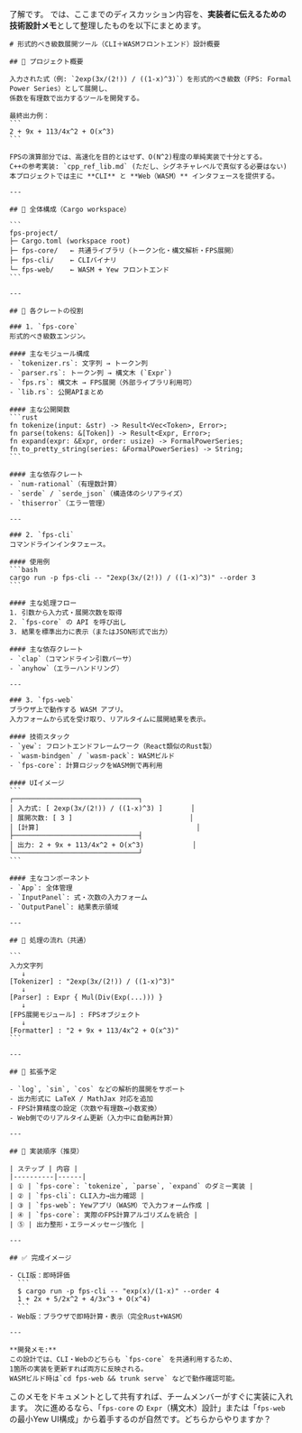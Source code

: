 了解です。
では、ここまでのディスカッション内容を、**実装者に伝えるための技術設計メモ**として整理したものを以下にまとめます。

````{"id":"49201","variant":"standard","title":"形式的べき級数展開ツール（CLI＋WASMフロントエンド）設計概要"}
# 形式的べき級数展開ツール（CLI＋WASMフロントエンド）設計概要

## 🎯 プロジェクト概要

入力された式（例: `2exp(3x/(2!)) / ((1-x)^3)`）を形式的べき級数（FPS: Formal Power Series）として展開し、  
係数を有理数で出力するツールを開発する。

最終出力例：
```
2 + 9x + 113/4x^2 + O(x^3)
```

FPSの演算部分では、高速化を目的とはせず、O(N^2)程度の単純実装で十分とする。
C++の参考実装: `cpp_ref_lib.md` (ただし、シグネチャレベルで真似する必要はない)
本プロジェクトでは主に **CLI** と **Web（WASM）** インタフェースを提供する。

---

## 🧩 全体構成（Cargo workspace）

```
fps-project/
├─ Cargo.toml (workspace root)
├─ fps-core/   ← 共通ライブラリ（トークン化・構文解析・FPS展開）
├─ fps-cli/    ← CLIバイナリ
└─ fps-web/    ← WASM + Yew フロントエンド
```

---

## 🧱 各クレートの役割

### 1. `fps-core`
形式的べき級数エンジン。

#### 主なモジュール構成
- `tokenizer.rs`: 文字列 → トークン列
- `parser.rs`: トークン列 → 構文木 (`Expr`)
- `fps.rs`: 構文木 → FPS展開（外部ライブラリ利用可）
- `lib.rs`: 公開APIまとめ

#### 主な公開関数
```rust
fn tokenize(input: &str) -> Result<Vec<Token>, Error>;
fn parse(tokens: &[Token]) -> Result<Expr, Error>;
fn expand(expr: &Expr, order: usize) -> FormalPowerSeries;
fn to_pretty_string(series: &FormalPowerSeries) -> String;
```

#### 主な依存クレート
- `num-rational`（有理数計算）
- `serde` / `serde_json`（構造体のシリアライズ）
- `thiserror`（エラー管理）

---

### 2. `fps-cli`
コマンドラインインタフェース。

#### 使用例
```bash
cargo run -p fps-cli -- "2exp(3x/(2!)) / ((1-x)^3)" --order 3
```

#### 主な処理フロー
1. 引数から入力式・展開次数を取得
2. `fps-core` の API を呼び出し
3. 結果を標準出力に表示（またはJSON形式で出力）

#### 主な依存クレート
- `clap`（コマンドライン引数パーサ）
- `anyhow`（エラーハンドリング）

---

### 3. `fps-web`
ブラウザ上で動作する WASM アプリ。  
入力フォームから式を受け取り、リアルタイムに展開結果を表示。

#### 技術スタック
- `yew`: フロントエンドフレームワーク（React類似のRust製）
- `wasm-bindgen` / `wasm-pack`: WASMビルド
- `fps-core`: 計算ロジックをWASM側で再利用

#### UIイメージ
```
┌───────────────────────────────┐
│ 入力式: [ 2exp(3x/(2!)) / ((1-x)^3) ]       │
│ 展開次数: [ 3 ]                             │
│ [計算]                                       │
├───────────────────────────────┤
│ 出力: 2 + 9x + 113/4x^2 + O(x^3)            │
└───────────────────────────────┘
```

#### 主なコンポーネント
- `App`: 全体管理
- `InputPanel`: 式・次数の入力フォーム
- `OutputPanel`: 結果表示領域

---

## 🧠 処理の流れ（共通）

```
入力文字列
   ↓
[Tokenizer] : "2exp(3x/(2!)) / ((1-x)^3)"
   ↓
[Parser] : Expr { Mul(Div(Exp(...))) }
   ↓
[FPS展開モジュール] : FPSオブジェクト
   ↓
[Formatter] : "2 + 9x + 113/4x^2 + O(x^3)"
```

---

## 🔧 拡張予定

- `log`, `sin`, `cos` などの解析的展開をサポート
- 出力形式に LaTeX / MathJax 対応を追加
- FPS計算精度の設定（次数や有理数→小数変換）
- Web側でのリアルタイム更新（入力中に自動再計算）

---

## 🧪 実装順序（推奨）

| ステップ | 内容 |
|----------|------|
| ① | `fps-core`: `tokenize`, `parse`, `expand` のダミー実装 |
| ② | `fps-cli`: CLI入力→出力確認 |
| ③ | `fps-web`: Yewアプリ（WASM）で入力フォーム作成 |
| ④ | `fps-core`: 実際のFPS計算アルゴリズムを統合 |
| ⑤ | 出力整形・エラーメッセージ強化 |

---

## ✅ 完成イメージ

- CLI版：即時評価
  ```
  $ cargo run -p fps-cli -- "exp(x)/(1-x)" --order 4
  1 + 2x + 5/2x^2 + 4/3x^3 + O(x^4)
  ```
- Web版：ブラウザで即時計算・表示（完全Rust+WASM）

---

**開発メモ:**  
この設計では、CLI・Webのどちらも `fps-core` を共通利用するため、  
1箇所の実装を更新すれば両方に反映される。  
WASMビルド時は`cd fps-web && trunk serve` などで動作確認可能。
````

このメモをドキュメントとして共有すれば、チームメンバーがすぐに実装に入れます。
次に進めるなら、「`fps-core` の `Expr`（構文木）設計」または「`fps-web` の最小Yew UI構成」から着手するのが自然です。どちらからやりますか？
